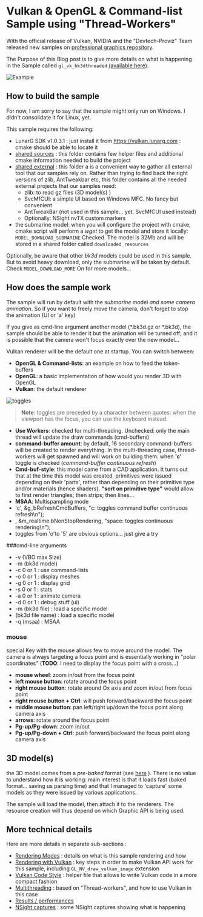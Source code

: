 # Vulkan & OpenGL & Command-list Sample using "Thread-Workers"

With the official release of Vulkan, NVIDIA and the "Devtech-Proviz" Team released new samples on [professional graphics repository](https://github.com/nvpro-samples). 

The Purpose of this Blog post is to give more details on what is happening in the Sample called `gl_vk_bk3dthreaded` [(available here)](https://github.com/nvpro-samples/gl_vk_bk3dthreaded).

![Example](https://github.com/nvpro-samples/gl_vk_bk3dthreaded/blob/master/doc/sample.jpg)

## How to build the sample
For now, I am sorry to say that the sample might only run on Windows. I didn't consolidate it for Linux, yet.

This sample requires the following:

- LunarG SDK v1.0.3.1 : just install it from https://vulkan.lunarg.com : cmake should be able to locate it
- [shared sources](https://github.com/nvpro-samples/shared_sources) : this folder contains few helper files and additional cmake information needed to build the project
- [shared external](https://github.com/nvpro-samples/shared_external) : this folder a is a convenient way to gather all external tool that our samples rely on. Rather than trying to find back the right versions of zlib, AntTweakbar etc, this folder contains all the needed external projects that our samples need:
	- zlib: to read gz files (3D model(s) )
	- SvcMfCUI: a simple UI based on Windows MFC. No fancy but convenient
	- AntTweakBar (not used in this sample... yet. SvcMfCUI used instead)
	- Optionally: NSight nvTX custom markers
-  the submarine model: when you will configure the project with cmake, cmake script will perform a *wget* to get the model and store it locally: `MODEL_DOWNLOAD_SUBMARINE` Checked. The model is 32Mb and will be stored in a shared folder called `downloaded_resources`

Optionally, be aware that other *bk3d* models could be used in this sample. But to avoid heavy download, only the submarine will be taken by default. Check `MODEL_DOWNLOAD_MORE` On for more models...  

## How does the sample work

The sample will run by default with the *submarine* model *and some camera animation*. So if you want to freely move the camera, don't forget to stop the animation (UI or 'a' key) 

If you give as cmd-line argument another model (*.bk3d.gz or *.bk3d), the sample should be able to render it but the animation will be turned off; and it is possible that the camera won't focus exactly over the new model...

Vulkan renderer will be the default one at startup. You can switch between:

- **OpenGL & Command-lists**: an example on how to feed the token-buffers
- **OpenGL**: a basic implementation of how would you render 3D with OpenGL
- **Vulkan**: the default renderer

![toggles](https://github.com/nvpro-samples/gl_vk_bk3dthreaded/blob/master/doc/toggles.JPG)

> **Note**: toggles are preceded by a character between quotes: when the viewport has the focus, you can use the keyboard instead. 

- **Use Workers**: checked for multi-threading. Unchecked: only the main thread will update the draw commands (cmd-buffers)
- **command-buffer amount**: by default, 16 secondary command-buffers will be created to render everything. In the multi-threading case, thread-workers will get spawned and will work on building them: when **'c'** toggle is checked (*command-buffer continuous refresh*)
- **Cmd-buf-style**: this model came from a CAD application. It turns out that at the time this model was created, primitives were issued depending on their 'parts', rather than depending on their primitive type and/or materials (hence shaders). **"sort on primitive type"** would allow to first render triangles; then strips; then lines...
-  **MSAA**: Multispampling mode
- 'c', &g_bRefreshCmdBuffers, "c: toggles command buffer continuous refresh\n");
- <space-bar>, &m_realtime.bNonStopRendering, "space: toggles continuous rendering\n");
- toggles from 'o'to '5' are obvious options... just give a try

###cmd-line arguments

- -v (VBO max Size)
- -m (bk3d model)
- -c 0 or 1 : use command-lists
- -o 0 or 1 : display meshes
- -g 0 or 1 : display grid
- -s 0 or 1 : stats
- -a 0 or 1 : animate camera
- -d 0 or 1 : debug stuff (ui)
- -m (bk3d file) : load a specific model
- (bk3d file name)    : load a specific model
- -q (msaa) : MSAA

### mouse
special Key with the mouse allows few to move around the model. The camera is always targeting a focus point and is essentially working in "polar coordinates" (**TODO**: I need to display the focus point with a cross...)

- **mouse wheel**: zoom in/out from the focus point
- **left mouse button**: rotate around the focus point
- **right mouse button**: rotate around Ox axis and zoom in/out from focus point
- **right mouse button + Ctrl**: will push forward/backward the focus point 
- **middle mouse button**: pan left/right up/down the focus point along camera axis
- **arrows**: rotate around the focus point
- **Pg-up/Pg-down**: zoom in/out
- **Pg-up/Pg-down + Ctrl**: push forward/backward the focus point along camera axis

## 3D model(s)
the 3D model comes from a *pre-baked* format (see [here](https://github.com/tlorach/Bak3d) ). There is no value to understand how it is working: main interest is that it loads fast (baked format... saving us parsing time) and that I managed to 'capture' some models as they were issued by various applications.

The sample will load the model, then attach it to the renderers. The resource creation will thus depend on which Graphic API is being used. 

## More technical details

Here are more details in separate sub-sections :

* [Rendering Modes](https://github.com/nvpro-samples/gl_vk_bk3dthreaded/blob/master/doc/Rendering_Modes.md) : details on what is this sample rendering and how
* [Rendering with Vulkan](https://github.com/nvpro-samples/gl_vk_bk3dthreaded/blob/master/doc/Vulkan_Renderer.md)
: key steps in order to make Vulkan API work for this sample, including `GL_NV_draw_vulkan_image` extension
* [Vulkan Code Style](https://github.com/nvpro-samples/gl_vk_bk3dthreaded/blob/master/doc/Vulkan_Code_Style.md)
: helper file that allows to write Vulkan code in a more compact fashion 
* [Multithreading](https://github.com/nvpro-samples/gl_vk_bk3dthreaded/blob/master/doc/Multithreading.md "Multithreading")
: based on "Thread-workers", and how to use Vulkan in this case
* [Results / performances](https://github.com/nvpro-samples/gl_vk_bk3dthreaded/blob/master/doc/Results.md "Results")
* [NSight captures](https://github.com/nvpro-samples/gl_vk_bk3dthreaded/blob/master/doc/NSight_Captures.md "NSight captures") : some NSight captures showing what is happening
